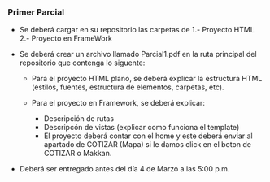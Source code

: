 ### Primer Parcial ###

- Se deberá cargar en su repositorio las carpetas de
    1.- Proyecto HTML
    2.- Proyecto en FrameWork

- Se deberá crear un archivo llamado Parcial1.pdf en la ruta principal del repositorio que contenga lo siguente:

    - Para el proyecto HTML plano, se deberá explicar la estructura HTML (estilos, fuentes, estructura de elementos, carpetas, etc). 
    - Para el proyecto en Framework, se deberá explicar:

        -  Descripción de rutas
        -  Descripcón de vistas (explicar como funciona el template)
        -  El proyecto deberá contar con el home y este deberá enviar al apartado de COTIZAR (Mapa) si le damos click en el boton de COTIZAR o Makkan. 

- Deberá ser entregado antes del día 4 de Marzo a las 5:00 p.m.